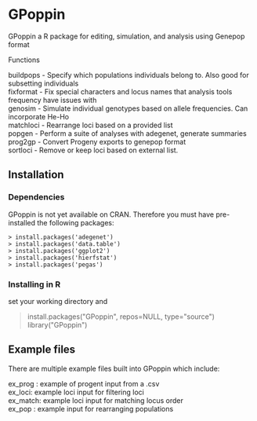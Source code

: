 # GPoppin
GPoppin a R package for editing, simulation, and analysis using Genepop format

Functions

buildpops - Specify which populations individuals belong to. Also good for subsetting individuals  
fixformat - Fix special characters and locus names that analysis tools frequency have issues with  
genosim - Simulate individual genotypes based on allele frequencies. Can incorporate He-Ho   
matchloci - Rearrange loci based on a provided list  
popgen - Perform a suite of analyses with adegenet, generate summaries  
prog2gp - Convert Progeny exports to genepop format  
sortloci - Remove or keep loci based on external list.  

## Installation

### Dependencies
GPoppin is not yet available on CRAN. Therefore you must have pre-installed the following packages:
    
    > install.packages('adegenet') 
    > install.packages('data.table')  
    > install.packages('ggplot2')  
    > install.packages('hierfstat')  
    > install.packages('pegas')  

### Installing in R
set your working directory and 

> install.packages("GPoppin", repos=NULL, type="source")   
> library("GPoppin")

## Example files 

There are multiple example files built into GPoppin which include:

ex_prog : example of progent input from a .csv  
ex_loci: example loci input for filtering loci  
ex_match: example loci input for matching locus order  
ex_pop : example input for rearranging populations  
